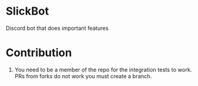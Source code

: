 # SlickBot
Discord bot that does important features

# Contribution

1. You need to be a member of the repo for the integration tests to work. PRs from forks do not work you must create a branch.
